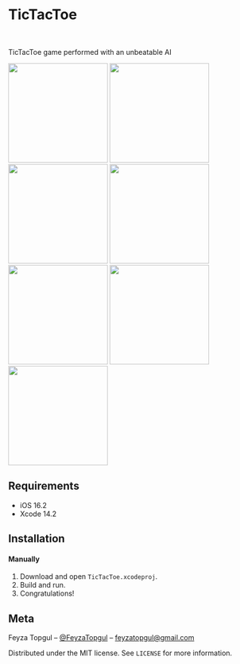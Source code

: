 
# TicTacToe
<br />
<p align="center">
  <a href="https://github.com/feyzatopgul/TicTacToeGame-SwiftUI">
  </a>
  <p align="row">
    TicTacToe game performed with an unbeatable AI
  </p>
</p>

<p align="row">
<img src= "https://media.giphy.com/media/QI9cAyHSC7NBQxswRY/giphy.gif" width="200">
<img src= "https://media.giphy.com/media/LSkgKewJjNyDjltDFY/giphy.gif" width="200"> 
<img src= "https://media.giphy.com/media/bsIECnXDrokxyhPbjE/giphy.gif" width="200"> 
<img src= "https://media.giphy.com/media/hMfq6vbWZMx1pEdsRK/giphy.gif" width="200"><br />
<img src= "https://i.imgur.com/MKfQ3Nm.png" width="200">
<img src= "https://i.imgur.com/P2NeH0F.png" width="200">
<img src= "https://i.imgur.com/1amvVPS.png" width="200">
</p>

## Requirements

- iOS 16.2
- Xcode 14.2 

## Installation

#### Manually
1. Download and open ```TicTacToe.xcodeproj```.  
2. Build and run.
2. Congratulations!  


## Meta

Feyza Topgul – [@FeyzaTopgul](https://twitter.com/FeyzaTopgul) – feyzatopgul@gmail.com

Distributed under the MIT license. See ``LICENSE`` for more information.


